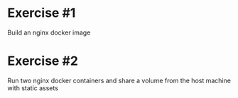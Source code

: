 Exercise #1
===========
Build an nginx docker image

Exercise #2
===========
Run two nginx docker containers and share a volume from the host machine with static assets
